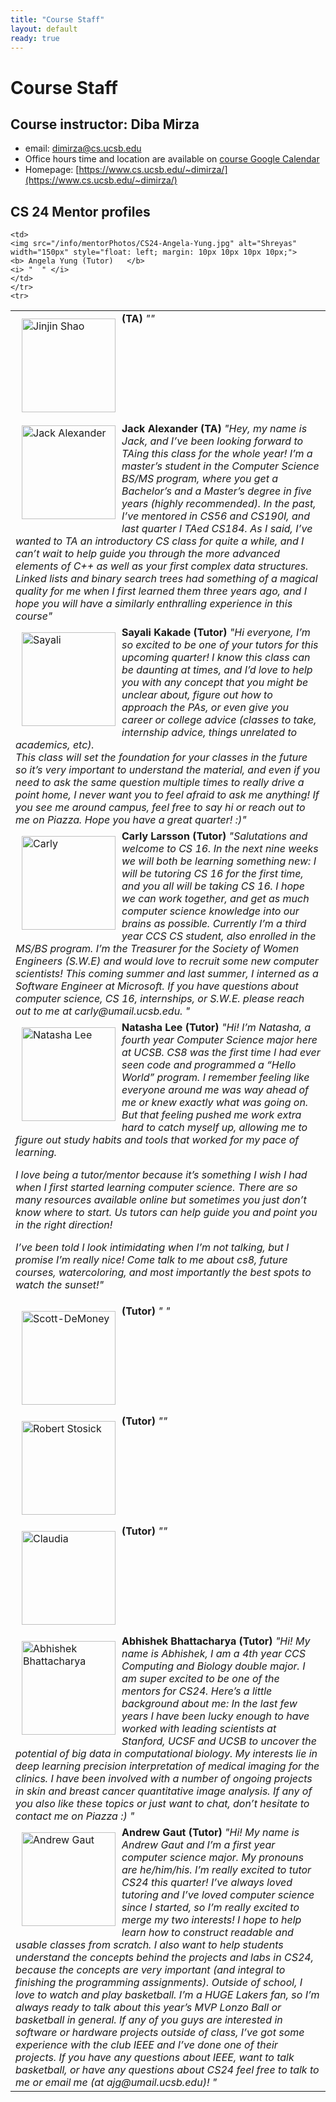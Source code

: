 ```yaml
---
title: "Course Staff"
layout: default
ready: true
---
```


# Course Staff<a name="staff"></a>

## Course instructor: Diba Mirza
* email: dimirza@cs.ucsb.edu
* Office hours time and location are available on [course Google Calendar](/info/schedule/)
* Homepage: [https://www.cs.ucsb.edu/~dimirza/](https://www.cs.ucsb.edu/~dimirza/)

## CS 24 Mentor profiles

<table style="width:100%">

  <tr>
    <td>
    <img src="/info/mentorPhotos/CS24-S18-Jinjin.jpg"  width="150px"  alt="Jinjin Shao" style="float: left; margin: 10px 10px 10px 10px;">
    <b> (TA)</b>
    <i> "" </i>
    </td>
</tr>
<tr>

  <td>
  <img src="/info/mentorPhotos/CS24-W18-John-Alexander.jpg" alt="Jack Alexander" alt="Image" width="150px" style="float: left; margin: 5px 10px 10px 10px;">
  <b> Jack Alexander (TA) </b>
  <i> "Hey, my name is Jack, and I’ve been looking forward to TAing this class for the whole year! I’m a master’s student in the Computer Science BS/MS program, where you get a Bachelor’s and a Master’s degree in five years (highly recommended). In the past, I’ve mentored in CS56 and CS190I, and last quarter I TAed CS184. As I said, I’ve wanted to TA an introductory CS class for quite a while, and I can’t wait to help guide you through the more advanced elements of C++ as well as your first complex data structures. Linked lists and binary search trees had something of a magical quality for me when I first learned them three years ago, and I hope you will have a similarly enthralling experience in this course" </i>
  </td>
  </tr>
  <tr>

    <td>
    <img src="/info/mentorPhotos/CS24-Angela-Yung.jpg" alt="Shreyas" width="150px" style="float: left; margin: 10px 10px 10px 10px;">
    <b> Angela Yung (Tutor)   </b>
    <i> "  " </i>
    </td>
    </tr>
    <tr>

  <td>
  <img src="/info/mentorPhotos/CS24-W18-Sayali-Kakade.jpg" alt="Sayali" width="150px" style="float: left; margin: 10px 10px 10px 10px;">
  <b> Sayali Kakade (Tutor)    </b>
  <i> "Hi everyone, I’m so excited to be one of your tutors for this upcoming quarter! I know this class can be daunting at times, and I’d love to help you with any concept that you might be unclear about, figure out how to approach the PAs, or even give you career or college advice (classes to take, internship advice, things unrelated to academics, etc). <br> This class will set the foundation for your classes in the future so it’s very important to understand the material, and even if you need to ask the same question multiple times to really drive a point home, I never want you to feel afraid to ask me anything! If you see me around campus, feel free to say hi or reach out to me on Piazza. Hope you have a great quarter! :)" </i>
  </td>
  </tr>

   <tr>
  <td>
  <img src="/info/mentorPhotos/CS24-Carly-Larsson.jpg" alt=" Carly"  width="150px"  style="float: left; margin: 10px 10px 10px 10px;">
  <b>  Carly  Larsson (Tutor)    </b>
  <i> "Salutations and welcome to CS 16. In the next nine weeks we will both be learning something new: I will be tutoring CS 16 for the first time, and you all will be taking CS 16. I hope we can work together, and get as much computer science knowledge into our brains as possible. Currently I’m a third year CCS CS student, also enrolled in the MS/BS program. I’m the Treasurer for the Society of Women Engineers (S.W.E) and would love to recruit some new computer scientists! This coming summer and last summer, I interned as a Software Engineer at Microsoft. If you have questions about computer science, CS 16, internships, or S.W.E. please reach out to me at carly@umail.ucsb.edu. " </i>
  </td>
  </tr>

  <tr>
  <td>
  <img src="/info/mentorPhotos/CS24-Natasha-L.jpeg" alt=" Natasha Lee" width="150px" style="float: left; margin: 10px 10px 10px 10px;">
  <b> Natasha Lee (Tutor)    </b>
  <i> "Hi! I’m Natasha, a fourth year Computer Science major here at UCSB. CS8 was the first time I had ever seen code and programmed a “Hello World” program. I remember feeling like everyone around me was way ahead of me or knew exactly what was going on. But that feeling pushed me work extra hard to catch myself up, allowing me to figure out study habits and tools that worked for my pace of learning.

I love being a tutor/mentor because it’s something I wish I had when I first started learning computer science. There are so many resources available online but sometimes you just don’t know where to start. Us tutors can help guide you and point you in the right direction!

I’ve been told I look intimidating when I’m not talking, but I promise I’m really nice! Come talk to me about cs8, future courses, watercoloring, and most importantly the best spots to watch the sunset!" </i>
  </td>
  </tr>

  <tr>
  <td>
  <img src="/info/mentorPhotos/CS24-W18-Scott-DeMoney.jpg" alt="Scott-DeMoney" width="150px" style="float: left; margin: 10px 10px 10px 10px;">
  <b> (Tutor)    </b>
  <i> " " </i>
  </td>
  </tr>
  <tr>
  <td>
  <img src="/info/mentorPhotos/CS24-W18-Robert-Stosick.jpg" alt=" Robert	Stosick" width="150px" style="float: left; margin: 10px 10px 10px 10px;">
  <b>  (Tutor)    </b>
  <i> "" </i>
  </td>
  </tr>
  <tr>
  <td>
  <img src="/info/mentorPhotos/CS24-W18-ClaudiaZeng.jpeg" alt="Claudia" width="150px" style="float: left; margin: 10px 10px 10px 10px;">
  <b> (Tutor) </b>
  <i> "" </i>
  </td>
  </tr>
  <tr>
  <td>
  <img src="/info/mentorPhotos/CS24-W18-Abhishek-Bhattacharya.jpg" alt=" Abhishek	Bhattacharya" width="150px" style="float: left; margin: 10px 10px 10px 10px;">
  <b>  Abhishek	Bhattacharya (Tutor)    </b>
  <i> "Hi! My name is  Abhishek, I am a 4th year CCS Computing and Biology double major. I am super excited to be one of the mentors for CS24. Here’s a little background about me:  In the last few years I have been lucky enough to have worked with leading scientists at Stanford, UCSF and UCSB to uncover the potential of big data in computational biology. My interests lie in deep learning precision interpretation of medical imaging for the clinics. I have been involved with a number of ongoing projects in skin and breast cancer quantitative image analysis. If any of you also like these topics or just want to chat, don’t hesitate to contact me on Piazza :) " </i>
  </td>
  </tr>
  
  <tr>
  <td>
  <img src="/info/mentorPhotos/CS24-S18-Andrew-G.jpg" alt="Andrew Gaut" width="150px" style="float: left; margin: 10px 10px 10px 10px;">
  <b>  Andrew Gaut (Tutor)    </b>
  <i> "Hi! My name is Andrew Gaut and I’m a first year computer science major. My pronouns are he/him/his. I’m really excited to tutor CS24 this quarter! I’ve always loved tutoring and I’ve loved computer science since I started, so I’m really excited to merge my two interests! I hope to help learn how to construct readable and usable classes from scratch. I also want to help students understand the concepts behind the projects and labs in CS24, because the concepts are very important (and integral to finishing the programming assignments). Outside of school, I love to watch and play basketball. I’m a HUGE Lakers fan, so I’m always ready to talk about this year’s MVP Lonzo Ball or basketball in general. If any of you guys are interested in software or hardware projects outside of class, I’ve got some experience with the club IEEE and I’ve done one of their projects. If you have any questions about IEEE, want to talk basketball, or have any questions about CS24 feel free to talk to me or email me (at ajg@umail.ucsb.edu)!
" </i>
  </td>
  </tr>


</table>
